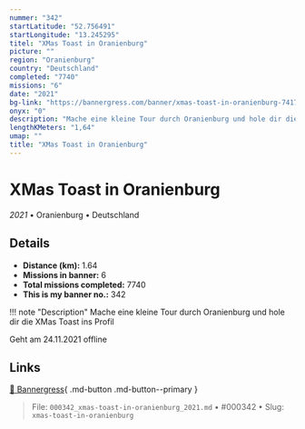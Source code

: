 ```yaml
---
nummer: "342"
startLatitude: "52.756491"
startLongitude: "13.245295"
titel: "XMas Toast in Oranienburg"
picture: ""
region: "Oranienburg"
country: "Deutschland"
completed: "7740"
missions: "6"
date: "2021"
bg-link: "https://bannergress.com/banner/xmas-toast-in-oranienburg-7417"
onyx: "0"
description: "Mache eine kleine Tour durch Oranienburg und hole dir die XMas Toast ins Profil\n\nGeht am 24.11.2021 offline"
lengthKMeters: "1,64"
umap: ""
title: "XMas Toast in Oranienburg"
---
```

# XMas Toast in Oranienburg

*2021* • Oranienburg • Deutschland



## Details
- **Distance (km):** 1.64
- **Missions in banner:** 6
- **Total missions completed:** 7740
- **This is my banner no.:** 342


!!! note "Description"
    Mache eine kleine Tour durch Oranienburg und hole dir die XMas Toast ins Profil

Geht am 24.11.2021 offline



## Links
[🔗 Bannergress](https://bannergress.com/banner/xmas-toast-in-oranienburg-7417){ .md-button .md-button--primary }



> File: `000342_xmas-toast-in-oranienburg_2021.md` • #000342 • Slug: `xmas-toast-in-oranienburg`

